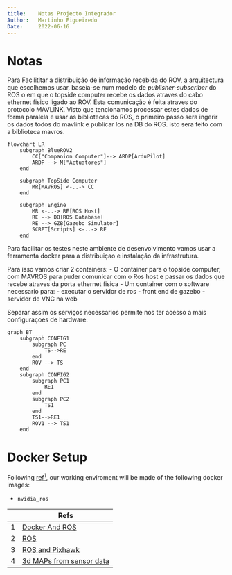 ```yaml
---
title:    Notas Projecto Integrador  
Author:   Martinho Figueiredo 
Date:     2022-06-16
---
```

# Notas


Para Facilititar a distribuição de informação recebida do ROV, a arquitectura que escolhemos usar, baseia-se num modelo de _publisher-subscriber_ do ROS o em que o topside computer recebe os dados atraves do cabo ethernet fisico ligado ao ROV. Esta comunicação é feita atraves do protocolo MAVLINK. Visto que tencionamos processar estes dados de forma paralela e usar as bibliotecas do ROS, o primeiro passo sera ingerir os dados todos do mavlink e publicar los na DB do ROS. isto sera feito com a biblioteca mavros.




```mermaid
flowchart LR
	subgraph BlueROV2
		CC["Companion Computer"]--> ARDP[ArduPilot]
		ARDP --> M["Actuatores"]
	end
	
	subgraph TopSide Computer
		MR[MAVROS] <-..-> CC
	end
	
	subgraph Engine
		MR <-..-> RE[ROS Host]
		RE --> DB[ROS Database]
		RE --> GZB[Gazebo Simulator] 
		SCRPT[Scripts] <-..-> RE
	end 
```
Para facilitar os testes neste ambiente de desenvolvimento vamos usar a ferramenta docker para a distribuiçao e instalação da infrastrutura.

Para isso vamos criar 2 containers:
	- O container para o topside computer, com MAVROS para puder comunicar com o Ros host e passar os dados que recebe atraves da porta ethernet fisica
	- Um container com o software necessario para:
		- executar o servidor de ros
		- front end de gazebo
		- servidor de VNC na web

Separar assim os serviços necessarios permite nos ter acesso a mais configuraçoes de hardware.

```mermaid
graph BT 
	subgraph CONFIG1
		subgraph PC
			TS-->RE
		end
		ROV --> TS
	end
	subgraph CONFIG2
		subgraph PC1
			RE1
		end
		subgraph PC2
			TS1
		end
		TS1-->RE1
		ROV1 --> TS1
	end

```
# Docker Setup

Following [ref$^1$](https://roboticseabass.com/2021/04/21/docker-and-ros/), our working enviroment will be made of the following docker images:
- `nvidia_ros` 






| |Refs|
|-|-|
|1|[Docker And ROS](https://roboticseabass.com/2021/04/21/docker-and-ros/)|
|2|[ROS](https://ros.org)|
|3|[ROS and Pixhawk](https://docs.px4.io/v1.12/en/robotics/)|
|4|[3d MAPs from sensor data](https://docs.px4.io/v1.12/en/simulation/gazebo_octomap.html)|
